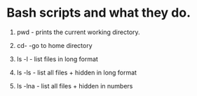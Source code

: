 # Bash scripts and what they do.

1. pwd - prints the current working directory.

2. cd- -go to home directory

3. ls -l - list files in long format

4. ls -ls - list all files + hidden in long format

5. ls -lna - list all files + hidden in numbers
